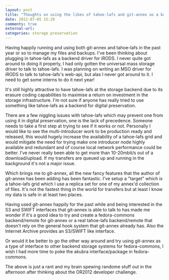 ```yaml
---
layout: post
title: "Thoughts on using the likes of tahoe-lafs and git-annex as a backend storage system for Digital Preservation"
date: 2012-07-05 15:29
comments: true
external-url: 
categories: storage preservation
---
```


Having happily running and using both git-annex and tahoe-lafs in the
past year or so to manage my files and backups. I've been thinking
about plugging in tahoe-lafs as a backend driver for iRODS. I never
quite got around to doing it properly, I had only gotten the universal
mass storage driver to talk to tahoe-lafs. I was planning on writing
an MSO driver for iRODS to talk to tahoe-lafs's web-api, but alas I
never got around to it. I need to get some interns to do it next year!

It's still highly attractive to have tahoe-lafs at the storage backend
due to its erasure coding capabilities to maximise a return on
investment in the storage infrastructure. I'm not sure if anyone has
really tried to use something like tahoe-lafs as a backend for digital
preservation.

There are a few niggling issues with tahoe-lafs which may prevent one
from using it in digital preservation, one is the lack of
precedence. Someone needs to take a first step at trying to see if it
works or not. Personally I would like to see the multi-introducer work
to be production ready and released, this would hugely increase the
availability of a tahoe-lafs grid and would mitigate the need for
trying make one introducer node highly available and redundant and of
course local network performance could be better. I've never really
been able to get more than 10-20mbit/s out of a download/upload. If my
transfers are queued up and running in the background it's not a major
issue.

Which brings me to git-annex, all the new fancy features that the
author of git-annex has been adding has been fantastic. I've setup a
"target" which is a tahoe-lafs grid which I use a replica set for one
of my annex'd collection of files. It's not the fastest thing in the
world for transfers but at least I know my data is safe in at least
two places.

Having used git-annex happily for the past while and being interested
in the S3 and SWIFT interfaces that git-annex is able to talk to has
made me wonder if it's a good idea to try and create a fedora-commons
backend/remote for git-annex or a real tahoe-lafs backend/remote that
doesn't rely on the general hook system that git-annex already
has. Also the Internet Archive provides an S3/SWIFT like interface.

Or would it be better to go the other way around and try using
git-annex as a type of interface to other backend storage systems for
fedora-commons, I wish I had more time to poke the akubra
interface/package in fedora-commons.

The above is just a rant and my brain spewing randome stuff out in the
afternoon after thinking about the OR2012 developer challenge.
